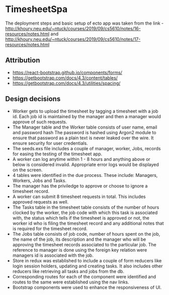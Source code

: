 # TimesheetSpa

The deployment steps and basic setup of ecto app was taken from the link - http://khoury.neu.edu/~ntuck/courses/2019/09/cs5610/notes/16-resources/notes.html and http://khoury.neu.edu/~ntuck/courses/2019/09/cs5610/notes/17-resources/notes.html

## Attribution

- https://react-bootstrap.github.io/components/forms/
- https://getbootstrap.com/docs/4.3/content/tables/
- https://getbootstrap.com/docs/4.3/utilities/spacing/


## Design decisions

- Worker gets to upload the timesheet by tagging a timesheet with a job id. Each job id is maintained by the manager and then a manager would approve of such requests.
- The Manager table and the Worker table consists of user name, email and password hash The password is hashed using Argon2 module to ensure that password as a plain text is never leaked over the wire. It ensure security for user credentials.
- The seeds.exs file includes a couple of manager, worker, Jobs, records for easing the testing of the timesheet app.
- A worker can log anytime within 1 - 8 hours and anything above or below is considered invalid. Appropriate error logs would be displayed on the screen.
- 4 tables were identified in the due process. These include: Managers, Workers, Jobs and Tasks.
- The manager has the priviledge to approve or choose to ignore a timesheet record.
- A worker can submit 8 timesheet requests in total. This includes approved requests as well.
- The Tasks table in the timesheet table consists of the number of hours clocked by the worker, the job code with which this task is associated with, the status which tells if the timesheet is approved or not, the worker id who is filing the timesheet record and any additional notes that is required for the timesheet record.
- The Jobs table consists of job code, number of hours spent on the job, the name of the job, its description and the manager who will be approving the timesheet records associated to the particular job. The reference to manager is done using the foreign key relation were managers id is associated with the job.
- Store in redux was established to include a couple of form reducers like login session holders, updating and creating tasks. It also includes other reducers like retrieving all tasks and jobs from the db.
- Corresponding routes for each of the component were identified and routes to the same were established using the nav links.
- Bootstrap components were used to enhance the responsiveness of UI.
